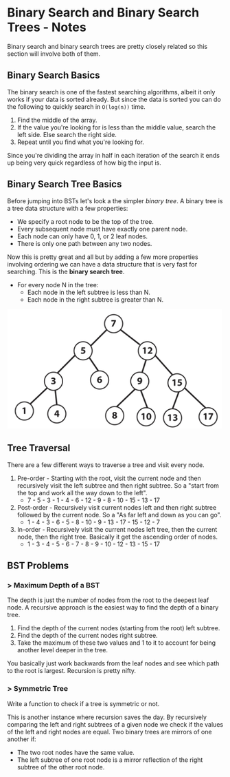 # Binary Search and Binary Search Trees - Notes

Binary search and binary search trees are pretty closely related so this section will involve both
of them.

## Binary Search Basics

The binary search is one of the fastest searching algorithms, albeit it only works if your data
is sorted already. But since the data is sorted you can do the following to quickly search in
`O(log(n))` time.

1. Find the middle of the array.
2. If the value you're looking for is less than the middle value, search the left side. Else search
the right side.
3. Repeat until you find what you're looking for.

Since you're dividing the array in half in each iteration of the search it ends up being very quick
regardless of how big the input is.

## Binary Search Tree Basics

Before jumping into BSTs let's look a the simpler *binary tree*. A binary tree is a tree data structure
with a few properties:

* We specify a root node to be the top of the tree.
* Every subsequent node must have exactly one parent node.
* Each node can only have 0, 1, or 2 leaf nodes.
* There is only one path between any two nodes.

Now this is pretty great and all but by adding a few more properties involving ordering we can have
a data structure that is very fast for searching. This is the **binary search tree**.

* For every node N in the tree:
  * Each node in the left subtree is less than N.
  * Each node in the right subtree is greater than N.

<img src="../resources/bst_example.PNG" width="500" />

## Tree Traversal

There are a few different ways to traverse a tree and visit every node.

1. Pre-order - Starting with the root, visit the current node and then recursively visit the left subtree and then right subtree. So a "start from the top and work all the way down to the left".
   - 7 - 5 - 3 - 1 - 4 - 6 - 12 - 9 - 8 - 10 - 15 - 13 - 17
2. Post-order - Recursively visit current nodes left and then right subtree followed by the current node. So a "As far left and down as you can go".
   - 1 - 4 - 3 - 6 - 5 - 8 - 10 - 9 - 13 - 17 - 15 - 12 - 7
3. In-order - Recursively visit the current nodes left tree, then the current node, then the right tree. Basically it get the ascending order of nodes.
   - 1 - 3 - 4 - 5 - 6 - 7 - 8 - 9 - 10 - 12 - 13 - 15 - 17

## BST Problems

### > Maximum Depth of a BST

The depth is just the number of nodes from the root to the deepest leaf node. A recursive approach is the easiest way to find the depth of a binary tree.

1. Find the depth of the current nodes (starting from the root) left subtree.
2. Find the depth of the current nodes right subtree.
3. Take the maximum of these two values and 1 to it to account for being another level deeper in the tree.

You basically just work backwards from the leaf nodes and see which path to the root is largest. Recursion is pretty nifty.

### > Symmetric Tree

Write a function to check if a tree is symmetric or not.

This is another instance where recursion saves the day. By recursively comparing the left and right subtrees of a given node we check if the values of the left and right nodes are equal. Two binary trees are mirrors of one another if:

* The two root nodes have the same value.
* The left subtree of one root node is a mirror reflection of the right subtree of the other root node.
